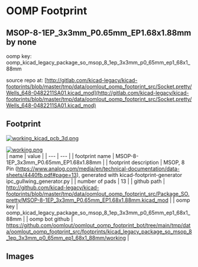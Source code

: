 # OOMP Footprint  
## MSOP-8-1EP_3x3mm_P0.65mm_EP1.68x1.88mm  by none  
  
oomp key: oomp_kicad_legacy_package_so_msop_8_1ep_3x3mm_p0_65mm_ep1_68x1_88mm  
  
source repo at: [http://gitlab.com/kicad-legacy/kicad-footprints/blob/master/tmp/data/oomlout_oomp_footprint_src/Socket.pretty/Wells_648-0482211SA01.kicad_mod](http://gitlab.com/kicad-legacy/kicad-footprints/blob/master/tmp/data/oomlout_oomp_footprint_src/Socket.pretty/Wells_648-0482211SA01.kicad_mod)  
## Footprint  
  
[![working_kicad_pcb_3d.png](working_kicad_pcb_3d_600.png)](working_kicad_pcb_3d.png)  
  
[![working.png](working_600.png)](working.png)  
| name | value | 
| --- | --- | 
| footprint name | MSOP-8-1EP_3x3mm_P0.65mm_EP1.68x1.88mm | 
| footprint description | MSOP, 8 Pin (https://www.analog.com/media/en/technical-documentation/data-sheets/4440fb.pdf#page=13), generated with kicad-footprint-generator ipc_gullwing_generator.py | 
| number of pads | 13 | 
| github path | http://github.com/kicad-legacy/kicad-footprints/blob/master/tmp/data/oomlout_oomp_footprint_src/Package_SO.pretty/MSOP-8-1EP_3x3mm_P0.65mm_EP1.68x1.88mm.kicad_mod | 
| oomp key | oomp_kicad_legacy_package_so_msop_8_1ep_3x3mm_p0_65mm_ep1_68x1_88mm | 
| oomp bot github | https://github.com/oomlout/oomlout_oomp_footprint_bot/tree/main/tmp/data/oomlout_oomp_footprint_src/footprints/kicad_legacy_package_so_msop_8_1ep_3x3mm_p0_65mm_ep1_68x1_88mm/working | 
## Images  
